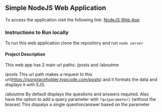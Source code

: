 ## Simple NodeJS Web Application

To access the application visit the following link:
<a href="http://ec2-18-236-89-7.us-west-2.compute.amazonaws.com/nodejs/" target="_blank">NodeJS Web App</a>

### Instructions to Run locally

To run this web application clone the repository and run ```node server```

#### Project Description

This web app has 2 main url paths: /posts and /aboutme

/posts
This url path makes a request to this url(https://jsonplaceholder.typicode.com/posts) and it formats the data and displays it with EJS.

/aboutme
By default displays the questions and answers required. Also have the option to add a query parameter 
with ```?q={parameter}``` (without the braces)
This dispalys a single question/answer based on the parameter
